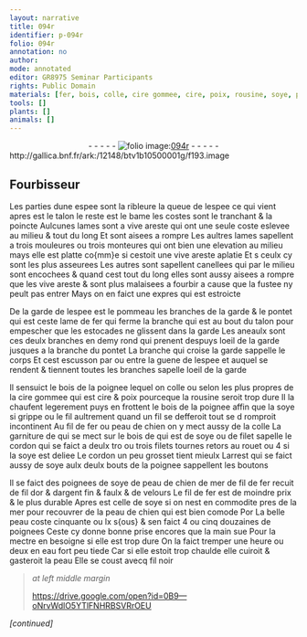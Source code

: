 ```yaml
---
layout: narrative
title: 094r
identifier: p-094r
folio: 094r
annotation: no
author:
mode: annotated
editor: GR8975 Seminar Participants
rights: Public Domain
materials: [fer, bois, colle, cire gommee, cire, poix, rousine, soye, peau de chien, filet, filets, peau de chien de mer, or, argent, velours, peau, eau fort]
tools: []
plants: []
animals: []
---
```


<div class="folio" align="center">- - - - - <a href="http://gallica.bnf.fr/ark:/12148/btv1b10500001g/f193.image" target="_blank"><img src="https://cu-mkp.github.io/2017-workshop-edition/assets/photo-icon.png" alt="folio image: " style="display:inline-block; margin-bottom:-3px;"/>094r</a> - - - - - </div> http://gallica.bnf.fr/ark:/12148/btv1b10500001g/f193.image   

## <span class="pro">Fourbisseur</span>

 
Les parties dune espee sont la ribleure la queue de lespee ce qui vient apres est le talon le reste est le bame les costes sont le tranchant & la poincte Aulcunes lames sont a vive areste qui ont une seule coste eslevee au milieu & tout du long Et sont aisees a rompre Les aultres lames sapellent a trois mouleures ou trois monteures qui ont bien une elevation au milieu mays elle est platte co{mm}e si cestoit une vive areste aplatie Et s ceulx cy sont les plus asseurees Les autres sont sapellent canellees qui par le milieu sont encochees & quand cest tout du long elles sont aussy aisees a rompre que les vive areste & sont plus malaisees a fourbir a cause que la fustee ny peult pas entrer Mays on en faict une expres qui est estroicte
 
De la garde de lespee est le pommeau les branches de la garde & le pontet qui est ceste lame de <span class="m">fer</span> qui ferme la branche qui est au bout du talon pour empescher que les estocades ne glissent dans la garde Les aneaulx sont ces deulx branches en demy rond qui prenent despuys loeil de la garde jusques a la branche du pontet La branche qui croise la garde sappelle le corps Et cest escusson par ou entre la guene de lespee et auquel se rendent & tiennent toutes les branches sapelle loeil de la garde
 
Il sensuict le <span class="m">bois</span> de la poignee lequel on <span class="m">colle</span> ou selon les plus propres de la <span class="m">cire gommee</span> qui est <span class="m">cire</span> & <span class="m">poix</span> pourceque la <span class="m">rousine</span> seroit trop dure Il la chaufent legerement puys en frottent le <span class="m">bois</span> de la poignee affin que la <span class="m">soye</span> si grippe ou le fil aultrement quand un fil se defferoit tout se d romproit incontinent Au fil de <span class="m">fer</span> ou <span class="m">peau de chien</span> on y mect aussy de la <span class="m">colle</span> La garniture de qui se mect sur le <span class="m">bois</span> de qui est de <span class="m">soye</span> ou de <span class="m">filet</span> sapelle le cordon qui se faict a deulx tro ou trois <span class="m">filets</span> tournes retors au rouet ou 4 si la <span class="m">soye</span> est deliee Le cordon un peu grosset tient mieulx Larrest qui se faict aussy de <span class="m">soye</span> aulx deulx bouts de la poignee sappellent les boutons
 
Il se faict des poignees de <span class="m">soye</span> de <span class="m">peau de chien de mer</span> de fil de <span class="m">fer</span> recuit de fil d<span class="m">or</span> & d<span class="m">argent</span> fin & faulx & de <span class="m">velours</span> Le fil de <span class="m">fer</span> est de moindre prix & le plus durable Apres est celle de <span class="m">soye</span> si on nest en commodite pres de la mer pour recouvrer de la <span class="m">peau de chien</span> qui est bien comode Por La belle <span class="m">peau</span> coste cinquante ou lx s{ous} & sen faict 4 ou cinq douzaines de poignees Ceste cy donne bonne prise encores que la main sue Pour la mectre en besoigne si elle est trop dure On la faict tremper une heure ou deux en <span class="m">eau fort</span> peu tiede Car si elle estoit trop chaulde elle cuiroit & gasteroit la <span class="m">peau</span> Elle se coust avecq fil noir
 
> *at left middle margin*
> 
>   https://drive.google.com/open?id=0B9—oNrvWdlO5YTlFNHRBSVRrOEU  
 
*[continued]*
 